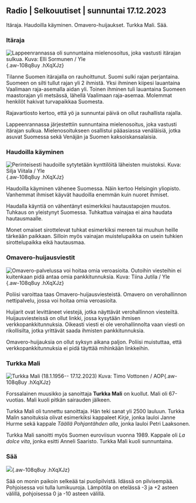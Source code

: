 ## Radio \| Selkouutiset \| sunnuntai 17.12.2023

Itäraja. Haudoilla käyminen. Omavero-huijaukset. Turkka Mali. Sää.

### Itäraja

![Lappeenrannassa oli sunnuntaina mielenosoitus, joka vastusti itärajan sulkua. Kuva: Elli Sormunen / Yle](https://images.cdn.yle.fi/image/upload/c_crop,h_2268,w_4031,x_0,y_0/ar_1.7777777777777777,c_fill,g_faces,h_675,w_1200/dpr_1.0/q_auto:eco/f_auto/fl_lossy/v1702818568/39-1216789657ef20bc6692){.aw-108q8uy .hXqXJz}

Tilanne Suomen itärajalla on rauhoittunut. Suomi sulki rajan perjantaina. Suomeen on silti tullut rajan yli 2 ihmistä. Yksi ihminen kiipesi lauantaina Vaalimaan raja-asemalla aidan yli. Toinen ihminen tuli lauantaina Suomeen maastorajan yli metsässä, lähellä Vaalimaan raja-asemaa. Molemmat henkilöt hakivat turvapaikkaa Suomesta.

Rajavartiosto kertoo, että yö ja sunnuntai päivä on ollut rauhallista rajalla.

Lappeenrannassa järjestettiin sunnuntaina mielenosoitus, joka vastusti itärajan sulkua. Mielenosoitukseen osallistui pääasiassa venäläisiä, jotka asuvat Suomessa sekä Venäjän ja Suomen kaksoiskansalaisia.

### Haudoilla käyminen

![Perinteisesti haudoille sytytetään kynttilöitä läheisten muistoksi. Kuva: Silja Viitala / Yle](https://images.cdn.yle.fi/image/upload/c_crop,h_2813,w_5000,x_0,y_0/ar_1.7777777777777777,c_fill,g_faces,h_675,w_1200/dpr_1.0/q_auto:eco/f_auto/fl_lossy/v1614264353/39-7786696037b058f24a1){.aw-108q8uy .hXqXJz}

Haudoilla käyminen vähenee Suomessa. Näin kertoo Helsingin yliopisto. Vanhemmat ihmiset käyvät haudoilla enemmän kuin nuoret ihmiset.

Haudalla käyntiä on vähentänyt esimerkiksi hautaustapojen muutos. Tuhkaus on yleistynyt Suomessa. Tuhkattua vainajaa ei aina haudata hautausmaalle.

Monet omaiset sirottelevat tuhkat esimerkiksi mereen tai muuhun heille tärkeään paikkaan. Silloin myös vainajan muistelupaikka on usein tuhkien sirottelupaikka eikä hautausmaa.

### Omavero-huijausviestit

![Omavero-palvelussa voi hoitaa omia veroasioita. Outoihin viesteihin ei kuitenkaan pidä antaa omia pankkitunnuksia. Kuva: Tiina Jutila / Yle](https://images.cdn.yle.fi/image/upload/c_crop,h_2852,w_5070,x_0,y_166/ar_1.7777777777777777,c_fill,g_faces,h_675,w_1200/dpr_1.0/q_auto:eco/f_auto/fl_lossy/v1666765089/39-7368105f9d3694cc146){.aw-108q8uy .hXqXJz}

Poliisi varoittaa taas Omavero-huijausviesteistä. Omavero on verohallinnon nettipalvelu, jossa voi hoitaa omia veroasioita.

Huijarit ovat levittäneet viestejä, jotka näyttävät verohallinnon viesteiltä. Huijausviesteissä on ollut linkki, jossa kysytään ihmisen verkkopankkitunnuksia. Oikeasti viesti ei ole verohallinnolta vaan viesti on rikollisilta, jotka yrittävät saada ihmisten pankkitunnuksia.

Omavero-huijauksia on ollut syksyn aikana paljon. Poliisi muistuttaa, että verkkopankkitunnuksia ei pidä täyttää mihinkään linkkeihin.

### Turkka Mali

![Turkka Mali (18.1.1956-- 17.12.2023) Kuva: Timo Vottonen / AOP](https://images.cdn.yle.fi/image/upload/c_crop,h_1364,w_2426,x_0,y_40/ar_1.7777777777777777,c_fill,g_faces,h_675,w_1200/dpr_1.0/q_auto:eco/f_auto/fl_lossy/v1702816659/39-1216785657eeb552be24){.aw-108q8uy .hXqXJz}

Forssalainen muusikko ja sanoittaja **Turkka Mali** on kuollut. Mali oli 67-vuotias. Mali kuoli pitkän sairauden jälkeen.

Turkka Mali oli tunnettu sanoittaja. Hän teki sanat yli 2500 lauluun. Turkka Malin sanoituksia olivat esimerkiksi kappaleet *Kirje*, jonka lauloi Janne Hurme sekä kappale *Täällä Pohjantähden alla*, jonka lauloi Petri Laaksonen.

Turkka Mali sanoitti myös Suomen euroviisun vuonna 1989. Kappale oli *La dolce vita*, jonka esitti Anneli Saaristo. Turkka Mali kuoli sunnuntaina.

### Sää

![](https://images.cdn.yle.fi/image/upload/c_crop,h_1080,w_1919,x_0,y_0/ar_1.7777777777777777,c_fill,g_faces,h_675,w_1200/dpr_1.0/q_auto:eco/f_auto/fl_lossy/v1702826561/39-1216806657f1227232a2){.aw-108q8uy .hXqXJz}

Sää on monin paikoin selkeää tai puolipilvistä. Idässä on pilvisempää. Pohjoisessa voi tulla lumikuuroja. Lämpötila on etelässä -3 ja +2 asteen välillä, pohjoisessa 0 ja -10 asteen välillä.

